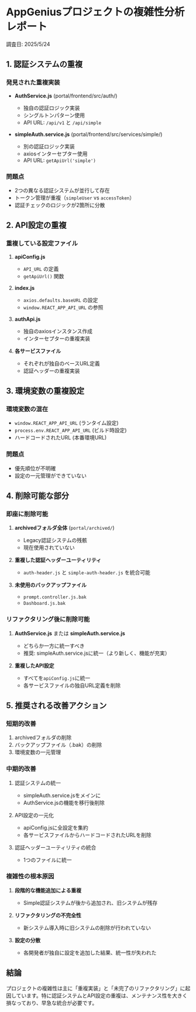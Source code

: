 # AppGeniusプロジェクトの複雑性分析レポート

調査日: 2025/5/24

## 1. 認証システムの重複

### 発見された重複実装
- **AuthService.js** (portal/frontend/src/auth/)
  - 独自の認証ロジック実装
  - シングルトンパターン使用
  - API URL: `/api/v1` と `/api/simple`
  
- **simpleAuth.service.js** (portal/frontend/src/services/simple/)
  - 別の認証ロジック実装
  - axiosインターセプター使用
  - API URL: `getApiUrl('simple')`

### 問題点
- 2つの異なる認証システムが並行して存在
- トークン管理が重複（`simpleUser` vs `accessToken`）
- 認証チェックのロジックが2箇所に分散

## 2. API設定の重複

### 重複している設定ファイル
1. **apiConfig.js**
   - `API_URL` の定義
   - `getApiUrl()` 関数

2. **index.js**
   - `axios.defaults.baseURL` の設定
   - `window.REACT_APP_API_URL` の参照

3. **authApi.js**
   - 独自のaxiosインスタンス作成
   - インターセプターの重複実装

4. **各サービスファイル**
   - それぞれが独自のベースURL定義
   - 認証ヘッダーの重複実装

## 3. 環境変数の重複設定

### 環境変数の混在
- `window.REACT_APP_API_URL` (ランタイム設定)
- `process.env.REACT_APP_API_URL` (ビルド時設定)
- ハードコードされたURL (本番環境URL)

### 問題点
- 優先順位が不明確
- 設定の一元管理ができていない

## 4. 削除可能な部分

### 即座に削除可能
1. **archivedフォルダ全体** (`portal/archived/`)
   - Legacy認証システムの残骸
   - 現在使用されていない

2. **重複した認証ヘッダーユーティリティ**
   - `auth-header.js` と `simple-auth-header.js` を統合可能

3. **未使用のバックアップファイル**
   - `prompt.controller.js.bak`
   - `Dashboard.js.bak`

### リファクタリング後に削除可能
1. **AuthService.js** または **simpleAuth.service.js**
   - どちらか一方に統一すべき
   - 推奨: simpleAuth.service.jsに統一（より新しく、機能が充実）

2. **重複したAPI設定**
   - すべてを`apiConfig.js`に統一
   - 各サービスファイルの独自URL定義を削除

## 5. 推奨される改善アクション

### 短期的改善
1. archivedフォルダの削除
2. バックアップファイル（.bak）の削除
3. 環境変数の一元管理

### 中期的改善
1. 認証システムの統一
   - simpleAuth.service.jsをメインに
   - AuthService.jsの機能を移行後削除
   
2. API設定の一元化
   - apiConfig.jsに全設定を集約
   - 各サービスファイルからハードコードされたURLを削除

3. 認証ヘッダーユーティリティの統合
   - 1つのファイルに統一

### 複雑性の根本原因
1. **段階的な機能追加による重複**
   - Simple認証システムが後から追加され、旧システムが残存
   
2. **リファクタリングの不完全性**
   - 新システム導入時に旧システムの削除が行われていない
   
3. **設定の分散**
   - 各開発者が独自に設定を追加した結果、統一性が失われた

## 結論

プロジェクトの複雑性は主に「重複実装」と「未完了のリファクタリング」に起因しています。特に認証システムとAPI設定の重複は、メンテナンス性を大きく損なっており、早急な統合が必要です。